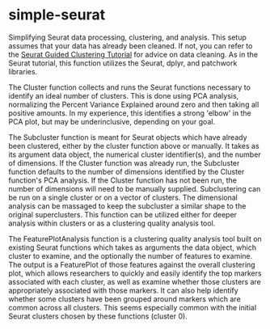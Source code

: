 # simple-seurat
Simplifying Seurat data processing, clustering, and analysis. This setup assumes that your data has already been cleaned. If not, you can refer to the [Seurat Guided Clustering Tutorial](https://satijalab.org/seurat/articles/pbmc3k_tutorial.html) for advice on data cleaning. As in the Seurat tutorial, this function utilizes the Seurat, dplyr, and patchwork libraries.

The Cluster function collects and runs the Seurat functions necessary to identify an ideal number of clusters. This is done using PCA analysis, normalizing the Percent Variance Explained around zero and then taking all positive amounts. In my experience, this identifies a strong 'elbow' in the PCA plot, but may be underinclusive, depending on your goal.

The Subcluster function is meant for Seurat objects which have already been clustered, either by the cluster function above or manually. It takes as its argument data object, the numerical cluster identifier(s), and the number of dimensions. If the Cluster function was already run, the Subcluster function defaults to the number of dimensions identified by the Cluster function's PCA analysis. If the Cluster function has not been run, the number of dimensions will need to be manually supplied. Subclustering can be run on a single cluster or on a vector of clusters. The dimensional analysis can be massaged to keep the subcluster a similar shape to the original superclusters. This function can be utilized either for deeper analysis within clusters or as a clustering quality analysis tool.

The FeaturePlotAnalysis function is a clustering quality analysis tool built on existing Seurat functions which takes as arguments the data object, which cluster to examine, and the optionally the number of features to examine. The output is a FeaturePlot of those features against the overall clustering plot, which allows researchers to quickly and easily identify the top markers associated with each cluster, as well as examine whether those clusters are appropriately associated with those markers. It can also help identify whether some clusters have been grouped around markers which are common across all clusters. This seems especially common with the initial Seurat clusters chosen by these functions (cluster 0).
